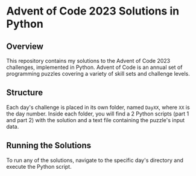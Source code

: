 # Advent of Code 2023 Solutions in Python

## Overview
This repository contains my solutions to the Advent of Code 2023 challenges, implemented in Python. Advent of Code is an annual set of programming puzzles covering a variety of skill sets and challenge levels.

## Structure
Each day's challenge is placed in its own folder, named `DayXX`, where `XX` is the day number. Inside each folder, you will find a 2 Python scripts (part 1 and part 2) with the solution and a text file containing the puzzle's input data.

## Running the Solutions
To run any of the solutions, navigate to the specific day's directory and execute the Python script. 

